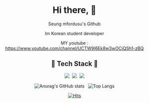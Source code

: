 <div align=center>
<hi>
  
# Hi there, 👋</hi>

  Seung mfordusu's Github
  
  Im Korean student developer
  
  MY youtube : https://www.youtube.com/channel/UCTW9l6Ek8w3wOCiQSh1-zBQ

</div>

<div align=center>

## 🔹 Tech Stack 🔹

<img src="https://img.shields.io/badge/Csharp-EF443B?style=flat-square&logo=c sharp&logoColor=white"/></a>&nbsp;
<img src="https://img.shields.io/badge/Python-0098FF?style=flat-square&logo=python&logoColor=white"/></a>&nbsp;
<img src="https://img.shields.io/badge/Node.js-99CC00?style=flat-square&logo=node.js&logoColor=white"/></a>

</div>

<div align=center>
  
 ![Anurag's GitHub stats](https://github-readme-stats.vercel.app/api?username=mfordusuIsBack&show_icons=true&theme=vue)&nbsp;&nbsp;
 ![Top Langs](https://github-readme-stats.vercel.app/api/top-langs/?username=mfordusuIsBack&layout=compact&theme=vue)
</div>

<div align=center>
  
[![Hits](https://hits.seeyoufarm.com/api/count/incr/badge.svg?url=https%3A%2F%2Fgithub.com%2FmfordusuIsBack&count_bg=%23C725FF&title_bg=%232122FF&icon=&icon_color=%23E7E7E7&title=hits&edge_flat=false)](https://hits.seeyoufarm.com)
 
</div>
